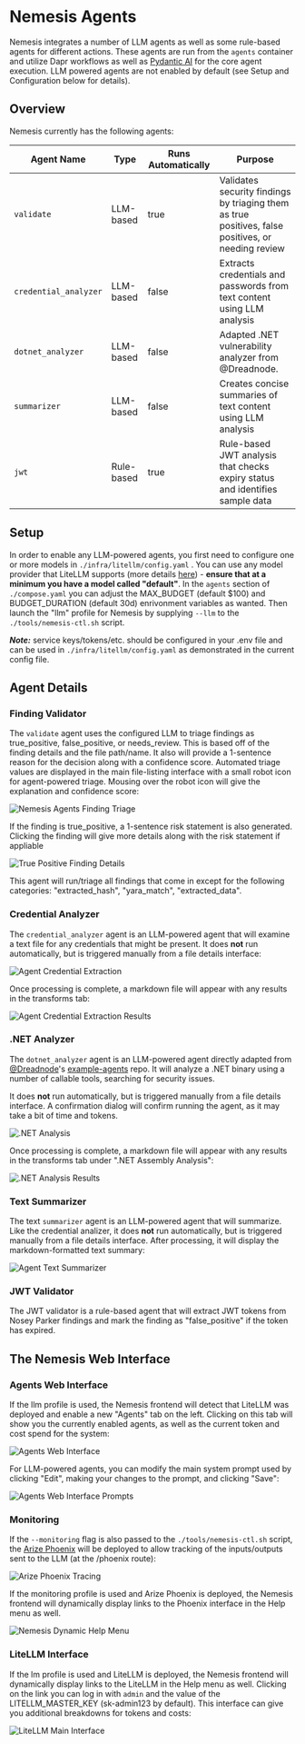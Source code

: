 # Nemesis Agents

Nemesis integrates a number of LLM agents as well as some rule-based agents for different actions. These agents are run from the `agents` container and utilize Dapr workflows as well as [Pydantic AI](https://ai.pydantic.dev/) for the core agent execution. LLM powered agents are not enabled by default (see Setup and Configuration below for details).

## Overview

Nemesis currently has the following agents:

| Agent Name            | Type       | Runs Automatically | Purpose                                                                                            |
| --------------------- | ---------- | ------------------ | -------------------------------------------------------------------------------------------------- |
| `validate`            | LLM-based  | true               | Validates security findings by triaging them as true positives, false positives, or needing review |
| `credential_analyzer` | LLM-based  | false              | Extracts credentials and passwords from text content using LLM analysis                            |
| `dotnet_analyzer`     | LLM-based  | false              | Adapted .NET vulnerability analyzer from @Dreadnode.                                               |
| `summarizer`          | LLM-based  | false              | Creates concise summaries of text content using LLM analysis                                       |
| `jwt`                 | Rule-based | true               | Rule-based JWT analysis that checks expiry status and identifies sample data                       |

## Setup

In order to enable any LLM-powered agents, you first need to configure one or more models in `./infra/litellm/config.yaml` . You can use any model provider that LiteLLM supports (more details [here](https://docs.litellm.ai/docs/proxy/configs)) - **ensure that at a minimum you have a model called "default"**. In the `agents` section of `./compose.yaml` you can adjust the MAX_BUDGET (default $100) and BUDGET_DURATION (default 30d) enrivonment variables as wanted. Then launch the "llm" profile for Nemesis by supplying `--llm` to the `./tools/nemesis-ctl.sh` script.

***Note:*** service keys/tokens/etc. should be configured in your .env file and can be used in `./infra/litellm/config.yaml` as demonstrated in the current config file.

## Agent Details

### Finding Validator

The `validate` agent uses the configured LLM to triage findings as true_positive, false_positive, or needs_review. This is based off of the finding details and the file path/name. It also will provide a 1-sentence reason for the decision along with a confidence score. Automated triage values are displayed in the main file-listing interface with a small robot icon for agent-powered triage. Mousing over the robot icon will give the explanation and confidence score:

![Nemesis Agents Finding Triage](images/agents_finding_triage.png)

If the finding is true_positive, a 1-sentence risk statement is also generated. Clicking the finding will give more details along with the risk statement if appliable

![True Positive Finding Details](images/agents_true_positive_details.png)

This agent will run/triage all findings that come in except for the following categories: "extracted_hash", "yara_match", "extracted_data".

### Credential Analyzer

The `credential_analyzer` agent is an LLM-powered agent that will examine a text file for any credentials that might be present. It does **not** run automatically, but is triggered manually from a file details interface:

![Agent Credential Extraction](images/agent_credential_extraction.png)

Once processing is complete, a markdown file will appear with any results in the transforms tab:

![Agent Credential Extraction Results](images/agent_credential_extraction_results.png)

### .NET Analyzer

The `dotnet_analyzer` agent is an LLM-powered agent directly adapted from [@Dreadnode](https://x.com/dreadnode)'s [example-agents](https://github.com/dreadnode/example-agents) repo. It will analyze a .NET binary using a number of callable tools, searching for security issues.

It does **not** run automatically, but is triggered manually from a file details interface. A confirmation dialog will confirm running the agent, as it may take a bit of time and tokens.

![.NET Analysis](images/agent_dotnet_analysis.png)

Once processing is complete, a markdown file will appear with any results in the transforms tab under ".NET Assembly Analysis":

![.NET Analysis Results](images/agent_dotnet_analysis_results.png)

### Text Summarizer

The text `summarizer` agent is an LLM-powered agent that will summarize. Like the credential analizer, it does **not** run automatically, but is triggered manually from a file details interface. After processing, it will display the markdown-formatted text summary:

![Agent Text Summarizer](images/agent_text_summarizer.png)

### JWT Validator

The JWT validator is a rule-based agent that will extract JWT tokens from Nosey Parker findings and mark the finding as "false_positive" if the token has expired.

## The Nemesis Web Interface

### Agents Web Interface

If the llm profile is used, the Nemesis frontend will detect that LiteLLM was deployed and enable a new "Agents" tab on the left. Clicking on this tab will show you the currently enabled agents, as well as the current token and cost spend for the system:

![Agents Web Interface](images/nemesis_dashboard_agents.png)

For LLM-powered agents, you can modify the main system prompt used by clicking "Edit", making your changes to the prompt, and clicking "Save":

![Agents Web Interface Prompts](images/nemesis_dashboard_agents_prompt.png)

### Monitoring

If the `--monitoring` flag is also passed to the `./tools/nemesis-ctl.sh` script, the [Arize Phoenix](https://github.com/Arize-ai/phoenix) will be deployed to allow tracking of the inputs/outputs sent to the LLM (at the /phoenix route):

![Arize Phoenix Tracing](images/arize_phoenix_tracing.png)

If the monitoring profile is used and Arize Phoenix is deployed, the Nemesis frontend will dynamically display links to the Phoenix interface in the Help menu as well.

![Nemesis Dynamic Help Menu](images/nemesis_dynamic_help_menu.png)

### LiteLLM Interface

If the lm profile is used and LiteLLM is deployed, the Nemesis frontend will dynamically display links to the LiteLLM in the Help menu as well. Clicking on the link you can log in with `admin` and the value of the LITELLM_MASTER_KEY (sk-admin123 by default). This interface can give you additional breakdowns for tokens and costs:

![LiteLLM Main Interface](images/litellm_main_interface.png)
